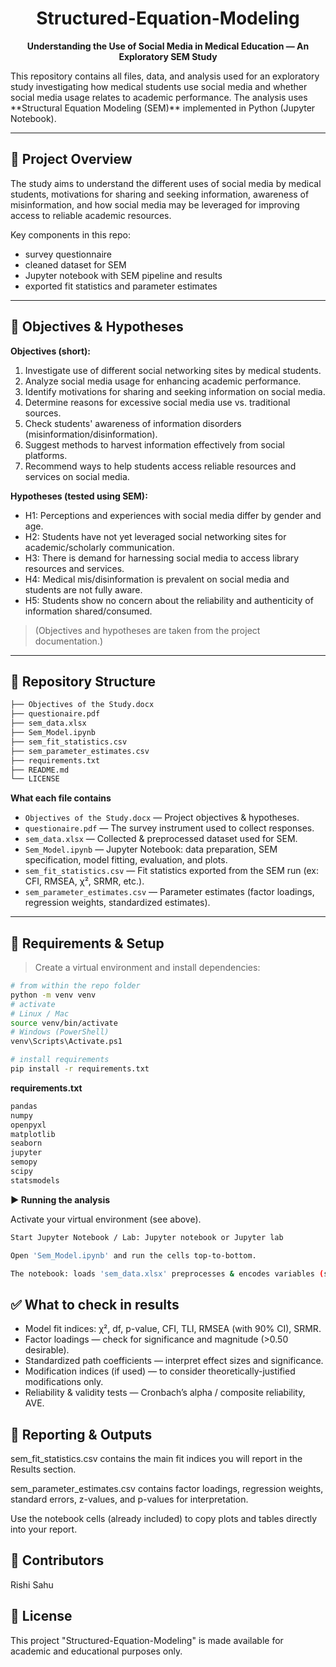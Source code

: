 <!-- Banner -->
<h1 align="center">Structured-Equation-Modeling</h1>
<p align="center">
  <b>Understanding the Use of Social Media in Medical Education — An Exploratory SEM Study</b>  
</p>
This repository contains all files, data, and analysis used for an exploratory study investigating how medical students use social media and whether social media usage relates to academic performance. The analysis uses **Structural Equation Modeling (SEM)** implemented in Python (Jupyter Notebook).

---

## 📌 Project Overview

The study aims to understand the different uses of social media by medical students, motivations for sharing and seeking information, awareness of misinformation, and how social media may be leveraged for improving access to reliable academic resources.

Key components in this repo:
- survey questionnaire
- cleaned dataset for SEM
- Jupyter notebook with SEM pipeline and results
- exported fit statistics and parameter estimates

---

## 🎯 Objectives & Hypotheses

**Objectives (short):**
1. Investigate use of different social networking sites by medical students.  
2. Analyze social media usage for enhancing academic performance.  
3. Identify motivations for sharing and seeking information on social media.  
4. Determine reasons for excessive social media use vs. traditional sources.  
5. Check students' awareness of information disorders (misinformation/disinformation).  
6. Suggest methods to harvest information effectively from social platforms.  
7. Recommend ways to help students access reliable resources and services on social media.

**Hypotheses (tested using SEM):**
- H1: Perceptions and experiences with social media differ by gender and age.  
- H2: Students have not yet leveraged social networking sites for academic/scholarly communication.  
- H3: There is demand for harnessing social media to access library resources and services.  
- H4: Medical mis/disinformation is prevalent on social media and students are not fully aware.  
- H5: Students show no concern about the reliability and authenticity of information shared/consumed.

> (Objectives and hypotheses are taken from the project documentation.)

---

## 📂 Repository Structure
```bash
├── Objectives of the Study.docx
├── questionaire.pdf
├── sem_data.xlsx
├── Sem_Model.ipynb
├── sem_fit_statistics.csv
├── sem_parameter_estimates.csv
├── requirements.txt
├── README.md
└── LICENSE
```


**What each file contains**
- `Objectives of the Study.docx` — Project objectives & hypotheses.  
- `questionaire.pdf` — The survey instrument used to collect responses.  
- `sem_data.xlsx` — Collected & preprocessed dataset used for SEM.  
- `Sem_Model.ipynb` — Jupyter Notebook: data preparation, SEM specification, model fitting, evaluation, and plots.  
- `sem_fit_statistics.csv` — Fit statistics exported from the SEM run (ex: CFI, RMSEA, χ², SRMR, etc.).  
- `sem_parameter_estimates.csv` — Parameter estimates (factor loadings, regression weights, standardized estimates).

---

## 🧰 Requirements & Setup

> Create a virtual environment and install dependencies:

```bash
# from within the repo folder
python -m venv venv
# activate
# Linux / Mac
source venv/bin/activate
# Windows (PowerShell)
venv\Scripts\Activate.ps1

# install requirements
pip install -r requirements.txt
```

**requirements.txt** 
```bash
pandas
numpy
openpyxl
matplotlib
seaborn
jupyter
semopy 
scipy
statsmodels
```

**▶️ Running the analysis**

Activate your virtual environment (see above).
```bash
Start Jupyter Notebook / Lab: Jupyter notebook or Jupyter lab

Open 'Sem_Model.ipynb' and run the cells top-to-bottom. 

The notebook: loads 'sem_data.xlsx' preprocesses & encodes variables (scales, reverse-coded items if any) builds the SEM model (measurement model + structural paths) fits the model using semopy (or the SEM library used) saves fit statistics to sem_fit_statistics.csv and parameter estimates to 'sem_parameter_estimates.csv' includes interpretation/plots for loadings, standardized effects, and fit indices
```

## ✅ What to check in results

- Model fit indices: χ², df, p-value, CFI, TLI, RMSEA (with 90% CI), SRMR.
- Factor loadings — check for significance and magnitude (>0.50 desirable).
- Standardized path coefficients — interpret effect sizes and significance.
- Modification indices (if used) — to consider theoretically-justified modifications only.
- Reliability & validity tests — Cronbach’s alpha / composite reliability, AVE.

## 📝 Reporting & Outputs

sem_fit_statistics.csv contains the main fit indices you will report in the Results section.

sem_parameter_estimates.csv contains factor loadings, regression weights, standard errors, z-values, and p-values for interpretation.

Use the notebook cells (already included) to copy plots and tables directly into your report.

## 🤝 Contributors
Rishi Sahu 

## 📜 License

This project "Structured-Equation-Modeling" is made available for academic and educational purposes only. 